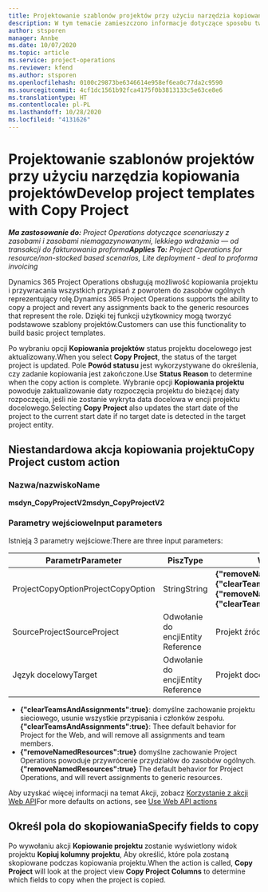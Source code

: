 ```yaml
---
title: Projektowanie szablonów projektów przy użyciu narzędzia kopiowania projektów
description: W tym temacie zamieszczono informacje dotyczące sposobu tworzenia szablonów projektów przy użyciu niestandardowej akcji kopiowania projektów.
author: stsporen
manager: Annbe
ms.date: 10/07/2020
ms.topic: article
ms.service: project-operations
ms.reviewer: kfend
ms.author: stsporen
ms.openlocfilehash: 0100c29873be6346614e958ef6ea0c77da2c9590
ms.sourcegitcommit: 4cf1dc1561b92fca4175f0b3813133c5e63ce8e6
ms.translationtype: HT
ms.contentlocale: pl-PL
ms.lasthandoff: 10/28/2020
ms.locfileid: "4131626"
---
```

# <a name="develop-project-templates-with-copy-project"></a><span data-ttu-id="83e09-103">Projektowanie szablonów projektów przy użyciu narzędzia kopiowania projektów</span><span class="sxs-lookup"><span data-stu-id="83e09-103">Develop project templates with Copy Project</span></span>

<span data-ttu-id="83e09-104">_**Ma zastosowanie do:** Project Operations dotyczące scenariuszy z zasobami i zasobami niemagazynowanymi, lekkiego wdrażania — od transakcji do fakturowania proforma_</span><span class="sxs-lookup"><span data-stu-id="83e09-104">_**Applies To:** Project Operations for resource/non-stocked based scenarios, Lite deployment - deal to proforma invoicing_</span></span>

<span data-ttu-id="83e09-105">Dynamics 365 Project Operations obsługują możliwość kopiowania projektu i przywracania wszystkich przypisań z powrotem do zasobów ogólnych reprezentujący rolę.</span><span class="sxs-lookup"><span data-stu-id="83e09-105">Dynamics 365 Project Operations supports the ability to copy a project and revert any assignments back to the generic resources that represent the role.</span></span> <span data-ttu-id="83e09-106">Dzięki tej funkcji użytkownicy mogą tworzyć podstawowe szablony projektów.</span><span class="sxs-lookup"><span data-stu-id="83e09-106">Customers can use this functionality to build basic project templates.</span></span>

<span data-ttu-id="83e09-107">Po wybraniu opcji **Kopiowania projektów** status projektu docelowego jest aktualizowany.</span><span class="sxs-lookup"><span data-stu-id="83e09-107">When you select **Copy Project**, the status of the target project is updated.</span></span> <span data-ttu-id="83e09-108">Pole **Powód statusu** jest wykorzystywane do określenia, czy zadanie kopiowania jest zakończone.</span><span class="sxs-lookup"><span data-stu-id="83e09-108">Use **Status Reason** to determine when the copy action is complete.</span></span> <span data-ttu-id="83e09-109">Wybranie opcji **Kopiowania projektu** powoduje zaktualizowanie daty rozpoczęcia projektu do bieżącej daty rozpoczęcia, jeśli nie zostanie wykryta data docelowa w encji projektu docelowego.</span><span class="sxs-lookup"><span data-stu-id="83e09-109">Selecting **Copy Project** also updates the start date of the project to the current start date if no target date is detected in the target project entity.</span></span>

## <a name="copy-project-custom-action"></a><span data-ttu-id="83e09-110">Niestandardowa akcja kopiowania projektu</span><span class="sxs-lookup"><span data-stu-id="83e09-110">Copy Project custom action</span></span> 

### <a name="name"></a><span data-ttu-id="83e09-111">Nazwa/nazwisko</span><span class="sxs-lookup"><span data-stu-id="83e09-111">Name</span></span> 

<span data-ttu-id="83e09-112">**msdyn_CopyProjectV2**</span><span class="sxs-lookup"><span data-stu-id="83e09-112">**msdyn_CopyProjectV2**</span></span>

### <a name="input-parameters"></a><span data-ttu-id="83e09-113">Parametry wejściowe</span><span class="sxs-lookup"><span data-stu-id="83e09-113">Input parameters</span></span>
<span data-ttu-id="83e09-114">Istnieją 3 parametry wejściowe:</span><span class="sxs-lookup"><span data-stu-id="83e09-114">There are three input parameters:</span></span>

| <span data-ttu-id="83e09-115">Parametr</span><span class="sxs-lookup"><span data-stu-id="83e09-115">Parameter</span></span>          | <span data-ttu-id="83e09-116">Pisz</span><span class="sxs-lookup"><span data-stu-id="83e09-116">Type</span></span>   | <span data-ttu-id="83e09-117">Wartości</span><span class="sxs-lookup"><span data-stu-id="83e09-117">Values</span></span>                                                   | 
|--------------------|--------|----------------------------------------------------------|
| <span data-ttu-id="83e09-118">ProjectCopyOption</span><span class="sxs-lookup"><span data-stu-id="83e09-118">ProjectCopyOption</span></span>  | <span data-ttu-id="83e09-119">String</span><span class="sxs-lookup"><span data-stu-id="83e09-119">String</span></span> | <span data-ttu-id="83e09-120">**{"removeNamedResources":true}** lub **{"clearTeamsAndAssignments":true}**</span><span class="sxs-lookup"><span data-stu-id="83e09-120">**{"removeNamedResources":true}** or **{"clearTeamsAndAssignments":true}**</span></span> |
| <span data-ttu-id="83e09-121">SourceProject</span><span class="sxs-lookup"><span data-stu-id="83e09-121">SourceProject</span></span>      | <span data-ttu-id="83e09-122">Odwołanie do encji</span><span class="sxs-lookup"><span data-stu-id="83e09-122">Entity Reference</span></span> | <span data-ttu-id="83e09-123">Projekt źródłowy</span><span class="sxs-lookup"><span data-stu-id="83e09-123">Source Project</span></span> |
| <span data-ttu-id="83e09-124">Język docelowy</span><span class="sxs-lookup"><span data-stu-id="83e09-124">Target</span></span>             | <span data-ttu-id="83e09-125">Odwołanie do encji</span><span class="sxs-lookup"><span data-stu-id="83e09-125">Entity Reference</span></span> | <span data-ttu-id="83e09-126">Projekt docelowy</span><span class="sxs-lookup"><span data-stu-id="83e09-126">Target Project</span></span> |


- <span data-ttu-id="83e09-127">**{"clearTeamsAndAssignments":true}**: domyślne zachowanie projektu sieciowego, usunie wszystkie przypisania i członków zespołu.</span><span class="sxs-lookup"><span data-stu-id="83e09-127">**{"clearTeamsAndAssignments":true}**: Thee default behavior for Project for the Web, and will remove all assignments and team members.</span></span>
- <span data-ttu-id="83e09-128">**{"removeNamedResources":true}** domyślne zachowanie Project Operations powoduje przywrócenie przydziałów do zasobów ogólnych.</span><span class="sxs-lookup"><span data-stu-id="83e09-128">**{"removeNamedResources":true}** The default behavior for Project Operations, and will revert assignments to generic resources.</span></span>

<span data-ttu-id="83e09-129">Aby uzyskać więcej informacji na temat Akcji, zobacz [Korzystanie z akcji Web API](https://docs.microsoft.com/powerapps/developer/common-data-service/webapi/use-web-api-actions)</span><span class="sxs-lookup"><span data-stu-id="83e09-129">For more defaults on actions, see [Use Web API actions](https://docs.microsoft.com/powerapps/developer/common-data-service/webapi/use-web-api-actions)</span></span>

## <a name="specify-fields-to-copy"></a><span data-ttu-id="83e09-130">Określ pola do skopiowania</span><span class="sxs-lookup"><span data-stu-id="83e09-130">Specify fields to copy</span></span> 
<span data-ttu-id="83e09-131">Po wywołaniu akcji **Kopiowanie projektu** zostanie wyświetlony widok projektu **Kopiuj kolumny projektu**, Aby określić, które pola zostaną skopiowane podczas kopiowania projektu.</span><span class="sxs-lookup"><span data-stu-id="83e09-131">When the action is called, **Copy Project** will look at the project view **Copy Project Columns** to determine which fields to copy when the project is copied.</span></span>
